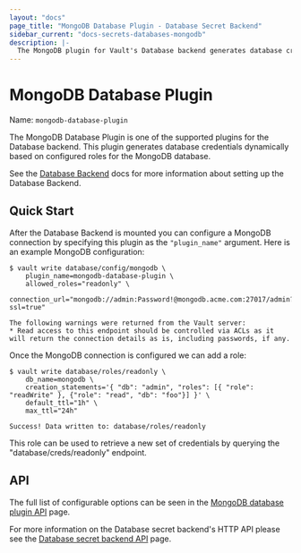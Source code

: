 ```yaml
---
layout: "docs"
page_title: "MongoDB Database Plugin - Database Secret Backend"
sidebar_current: "docs-secrets-databases-mongodb"
description: |-
  The MongoDB plugin for Vault's Database backend generates database credentials to access MongoDB.
---
```


# MongoDB Database Plugin

Name: `mongodb-database-plugin`

The MongoDB Database Plugin is one of the supported plugins for the Database
backend. This plugin generates database credentials dynamically based on
configured roles for the MongoDB database.

See the [Database Backend](/docs/secrets/databases/index.html) docs for more
information about setting up the Database Backend.

## Quick Start

After the Database Backend is mounted you can configure a MongoDB connection
by specifying this plugin as the `"plugin_name"` argument. Here is an example
MongoDB configuration:

```
$ vault write database/config/mongodb \
    plugin_name=mongodb-database-plugin \
    allowed_roles="readonly" \
    connection_url="mongodb://admin:Password!@mongodb.acme.com:27017/admin?ssl=true"

The following warnings were returned from the Vault server:
* Read access to this endpoint should be controlled via ACLs as it will return the connection details as is, including passwords, if any.
```

Once the MongoDB connection is configured we can add a role:

```
$ vault write database/roles/readonly \
    db_name=mongodb \
    creation_statements='{ "db": "admin", "roles": [{ "role": "readWrite" }, {"role": "read", "db": "foo"}] }' \
    default_ttl="1h" \
    max_ttl="24h"

Success! Data written to: database/roles/readonly
```

This role can be used to retrieve a new set of credentials by querying the
"database/creds/readonly" endpoint.

## API

The full list of configurable options can be seen in the [MongoDB database
plugin API](/api/secret/databases/mongodb.html) page.

For more information on the Database secret backend's HTTP API please see the [Database secret
backend API](/api/secret/databases/index.html) page.
